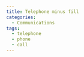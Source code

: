 ```yaml
---
title: Telephone minus fill
categories:
  - Communications
tags:
  - telephone
  - phone
  - call
---
```

